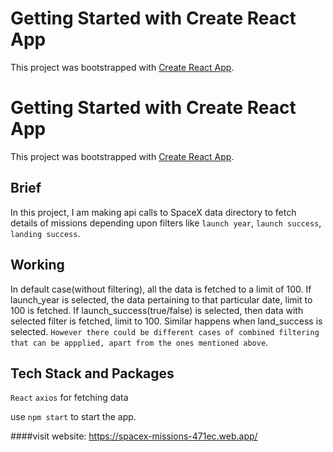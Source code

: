 # Getting Started with Create React App

This project was bootstrapped with [Create React App](https://github.com/facebook/create-react-app).

# Getting Started with Create React App

This project was bootstrapped with [Create React App](https://github.com/facebook/create-react-app).

## Brief
  In this project, I am making api calls to SpaceX data directory to fetch details of missions depending
  upon filters like `launch year`, `launch success`, `landing success`.
  
## Working
  In default case(without filtering), all the data is fetched to a limit of 100.
  If launch_year is selected, the data pertaining to that particular date, limit to 100 is fetched.
  If launch_success(true/false) is selected, then data with selected filter is fetched, limit to 100.
  Similar happens when land_success is selected.
  `However there could be different cases of combined filtering that can be appplied, apart from the ones mentioned above`.
  
  
 ## Tech Stack and Packages
 
 `React`
 `axios` for fetching data
 
 use `npm start` to start the app.

####visit website: 
  https://spacex-missions-471ec.web.app/
